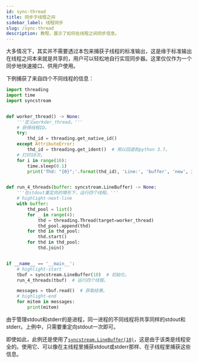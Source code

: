 ```yaml
---
id: sync-thread
title: 同步于线程之间
sidebar_label: 线程同步
slug: /sync-thread
description: 教程，展示了如何在线程之间同步信息。
---
```


大多情况下，其实并不需要透过本包来捕获子线程的标准输出，这是缘于标准输出在线程之间本来就是共享的，用户可以轻松地自行实现同步器。这里仅仅作为一个同步地快速接口、供用户使用。

下例捕获了来自四个不同线程的信息：

```python showLineNumbers title="sync-thread.py"
import threading
import time
import syncstream


def worker_thread() -> None:
    '''定义workder_thread。'''
    # 获得线程ID。
    try:
        thd_id = threading.get_native_id()
    except AttributeError:
        thd_id = threading.get_ident()  # 用以回退到python 3.7。
    # 打印10次。
    for i in range(10):
        time.sleep(0.1)
        print('Thd: "{0}";'.format(thd_id), 'Line:', 'buffer', 'new', i)


def run_4_threads(buffer: syncstream.LineBuffer) -> None:
    '''在stdout重定向的情形下，运行四个线程。'''
    # highlight-next-line
    with buffer:
        thd_pool = list()
        for _ in range(4):
            thd = threading.Thread(target=worker_thread)
            thd_pool.append(thd)
        for thd in thd_pool:
            thd.start()
        for thd in thd_pool:
            thd.join()


if __name__ == '__main__':
    # highlight-start
    tbuf = syncstream.LineBuffer(10)  # 初始化。
    run_4_threads(tbuf)  # 运行四个线程。

    messages = tbuf.read()  # 获取结果。
    # highlight-end
    for mitem in messages:
        print(mitem)
```

由于管理stdout和stderr的是进程，同一进程的不同线程将共享同样的stdout和stderr。上例中，只需要重定向stdout一次即可。

即使如此，此例还是使用了[`syncstream.LineBuffer(10)`](../apis/mproc/LineBuffer.mdx)，这是由于该类是线程安全的。使用它、可以像在主线程里捕获stdout或stderr那样、在子线程里捕获这些信息。
